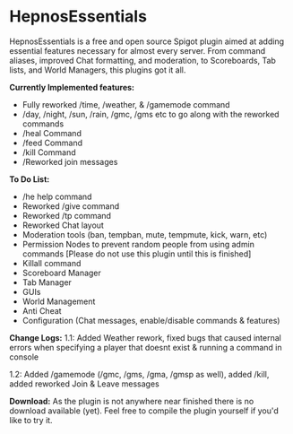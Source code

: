 # HepnosEssentials
HepnosEssentials is a free and open source Spigot plugin aimed at adding essential features necessary for almost every server. From command aliases, improved Chat formatting, and moderation, to Scoreboards, Tab lists, and World Managers, this plugins got it all.

**Currently Implemented features:**
- Fully reworked /time, /weather, & /gamemode command
- /day, /night, /sun, /rain, /gmc, /gms etc to go along with the reworked commands
- /heal Command
- /feed Command
- /kill Command
- /Reworked join messages

**To Do List:**
- /he help command
- Reworked /give command
- Reworked /tp command
- Reworked Chat layout
- Moderation tools (ban, tempban, mute, tempmute, kick, warn, etc)
- Permission Nodes to prevent random people from using admin commands [Please do not use this plugin until this is finished]
- Killall command
- Scoreboard Manager
- Tab Manager
- GUIs
- World Management
- Anti Cheat
- Configuration (Chat messages, enable/disable commands & features)

**Change Logs:**
1.1: Added Weather rework, fixed bugs that caused internal errors when specifying a player that doesnt exist & running a command in console

1.2: Added /gamemode (/gmc, /gms, /gma, /gmsp as well), added /kill, added reworked Join & Leave messages

**Download:** As the plugin is not anywhere near finished there is no download available (yet). Feel free to compile the plugin yourself if you'd like to try it.
